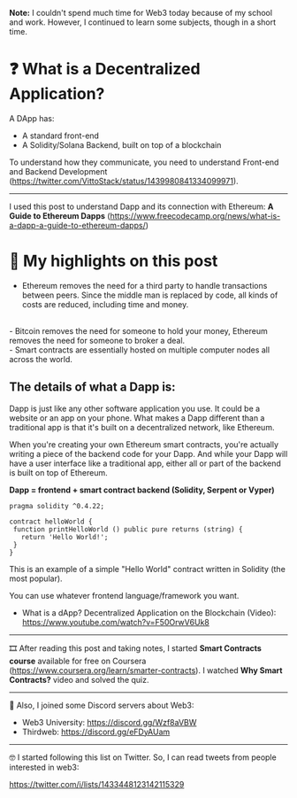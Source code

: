<b>Note:</b> I couldn't spend much time for Web3 today because of my school and work. However, I continued to learn some subjects, though in a short time.

# :question: What is a Decentralized Application?

A DApp has:
- A standard front-end
- A Solidity/Solana Backend, built on top of a blockchain

To understand how they communicate, you need to understand Front-end and Backend Development (https://twitter.com/VittoStack/status/1439980841334099971).

___

I used this post to understand Dapp and its connection with Ethereum: <b>A Guide to Ethereum Dapps</b> (https://www.freecodecamp.org/news/what-is-a-dapp-a-guide-to-ethereum-dapps/)

# :pencil: My highlights on this post

- Ethereum removes the need for a third party to handle transactions between peers. Since the middle man is replaced by code, all kinds of costs are reduced, including time and money.
<br />
- Bitcoin removes the need for someone to hold your money, Ethereum removes the need for someone to broker a deal.
<br />
- Smart contracts are essentially hosted on multiple computer nodes all across the world.

## The details of what a Dapp is:
Dapp is just like any other software application you use. It could be a website or an app on your phone. What makes a Dapp different than a traditional app is that it's built on a decentralized network, like Ethereum.

When you're creating your own Ethereum smart contracts, you're actually writing a piece of the backend code for your Dapp. And while your Dapp will have a user interface like a traditional app, either all or part of the backend is built on top of Ethereum.

<b>Dapp = frontend + smart contract backend (Solidity, Serpent or Vyper)</b>

```
pragma solidity ^0.4.22;

contract helloWorld {
 function printHelloWorld () public pure returns (string) {
   return 'Hello World!';
 }
}
```

This is an example of a simple "Hello World" contract written in Solidity (the most popular).

You can use whatever frontend language/framework you want.

- What is a dApp? Decentralized Application on the Blockchain (Video): https://www.youtube.com/watch?v=F50OrwV6Uk8

___

:film_strip: After reading this post and taking notes, I started <b>Smart Contracts course</b> available for free on Coursera (https://www.coursera.org/learn/smarter-contracts). I watched <b>Why Smart Contracts?</b> video and solved the quiz.

___

:bowling: Also, I joined some Discord servers about Web3:

- Web3 University: https://discord.gg/Wzf8aVBW
- Thirdweb: https://discord.gg/eFDyAUam

___

:nerd_face: I started following this list on Twitter. So, I can read tweets from people interested in web3:

https://twitter.com/i/lists/1433448123142115329
